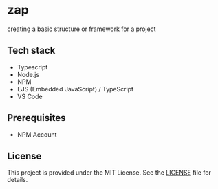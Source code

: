 # zap

creating a basic structure or framework for a project

## Tech stack

- Typescript
- Node.js
- NPM
- EJS (Embedded JavaScript) / TypeScript
- VS Code

## Prerequisites

- NPM Account

## License

This project is provided under the MIT License. See the [LICENSE](LICENSE) file for details.
